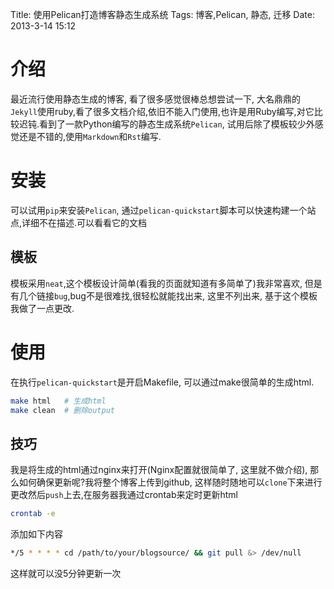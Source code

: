 Title: 使用Pelican打造博客静态生成系统
Tags: 博客,Pelican, 静态, 迁移
Date: 2013-3-14 15:12

# 介绍
最近流行使用静态生成的博客, 看了很多感觉很棒总想尝试一下, 大名鼎鼎的`Jekyll`使用ruby,看了很多文档介绍,依旧不能入门使用,也许是用Ruby编写,对它比较迟钝.看到了一款Python编写的静态生成系统`Pelican`, 试用后除了模板较少外感觉还是不错的,使用`Markdown`和`Rst`编写.

# 安装
可以试用`pip`来安装`Pelican`, 通过`pelican-quickstart`脚本可以快速构建一个站点,详细不在描述.可以看看它的文档

## 模板
模板采用`neat`,这个模板设计简单(看我的页面就知道有多简单了)我非常喜欢, 但是有几个链接`bug`,bug不是很难找,很轻松就能找出来, 这里不列出来, 基于这个模板我做了一点更改.

# 使用
在执行`pelican-quickstart`是开启Makefile, 可以通过make很简单的生成html.
```bash
make html   # 生成html
make clean  # 删除output
```

## 技巧
我是将生成的html通过nginx来打开(Nginx配置就很简单了, 这里就不做介绍), 那么如何确保更新呢?我将整个博客上传到github, 这样随时随地可以`clone`下来进行更改然后`push`上去,在服务器我通过crontab来定时更新html
```bash
crontab -e
```
添加如下内容
```bash
*/5 * * * * cd /path/to/your/blogsource/ && git pull &> /dev/null
```
这样就可以没5分钟更新一次


